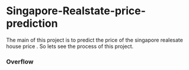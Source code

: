 # Singapore-Realstate-price-prediction 

The main of this project is to predict the price of the singapore realesate house price . So lets see the process of this project.
### Overflow
